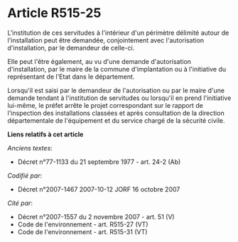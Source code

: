 # Article R515-25

L'institution de ces servitudes à l'intérieur d'un périmètre délimité autour de l'installation peut être demandée,
conjointement avec l'autorisation d'installation, par le demandeur de celle-ci.

Elle peut l'être également, au vu d'une demande d'autorisation d'installation, par le maire de la commune d'implantation ou à
l'initiative du représentant de l'Etat dans le département.

Lorsqu'il est saisi par le demandeur de l'autorisation ou par le maire d'une demande tendant à l'institution de servitudes ou
lorsqu'il en prend l'initiative lui-même, le préfet arrête le projet correspondant sur le rapport de l'inspection des
installations classées et après consultation de la direction départementale de l'équipement et du service chargé de la
sécurité civile.

**Liens relatifs à cet article**

_Anciens textes_:

  - Décret n°77-1133 du 21 septembre 1977 - art. 24-2 (Ab)

_Codifié par_:

  - Décret n°2007-1467 2007-10-12 JORF 16 octobre 2007

_Cité par_:

  - Décret n°2007-1557 du 2 novembre 2007 - art. 51 (V)
  - Code de l'environnement - art. R515-27 (VT)
  - Code de l'environnement - art. R515-31 (VT)
